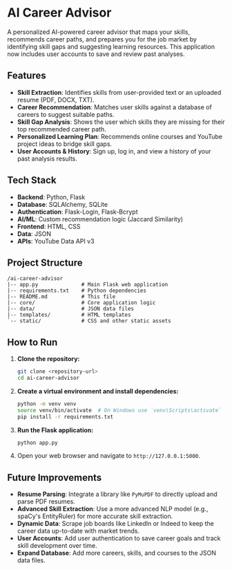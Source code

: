 # AI Career Advisor

A personalized AI-powered career advisor that maps your skills, recommends career paths, and prepares you for the job market by identifying skill gaps and suggesting learning resources. This application now includes user accounts to save and review past analyses.

## Features

- **Skill Extraction**: Identifies skills from user-provided text or an uploaded resume (PDF, DOCX, TXT).
- **Career Recommendation**: Matches user skills against a database of careers to suggest suitable paths.
- **Skill Gap Analysis**: Shows the user which skills they are missing for their top recommended career path.
- **Personalized Learning Plan**: Recommends online courses and YouTube project ideas to bridge skill gaps.
- **User Accounts & History**: Sign up, log in, and view a history of your past analysis results.

## Tech Stack

- **Backend**: Python, Flask
- **Database**: SQLAlchemy, SQLite
- **Authentication**: Flask-Login, Flask-Bcrypt
- **AI/ML**: Custom recommendation logic (Jaccard Similarity)
- **Frontend**: HTML, CSS
- **Data**: JSON
- **APIs**: YouTube Data API v3

## Project Structure

```
/ai-career-advisor
|-- app.py              # Main Flask web application
|-- requirements.txt    # Python dependencies
|-- README.md           # This file
|-- core/               # Core application logic
|-- data/               # JSON data files
|-- templates/          # HTML templates
`-- static/             # CSS and other static assets
```

## How to Run

1.  **Clone the repository:**
    ```bash
    git clone <repository-url>
    cd ai-career-advisor
    ```

2.  **Create a virtual environment and install dependencies:**
    ```bash
    python -m venv venv
    source venv/bin/activate  # On Windows use `venv\Scripts\activate`
    pip install -r requirements.txt
    ```

3.  **Run the Flask application:**
    ```bash
    python app.py
    ```

4.  Open your web browser and navigate to `http://127.0.0.1:5000`.

## Future Improvements

- **Resume Parsing**: Integrate a library like `PyMuPDF` to directly upload and parse PDF resumes.
- **Advanced Skill Extraction**: Use a more advanced NLP model (e.g., spaCy's EntityRuler) for more accurate skill extraction.
- **Dynamic Data**: Scrape job boards like LinkedIn or Indeed to keep the career data up-to-date with market trends.
- **User Accounts**: Add user authentication to save career goals and track skill development over time.
- **Expand Database**: Add more careers, skills, and courses to the JSON data files.